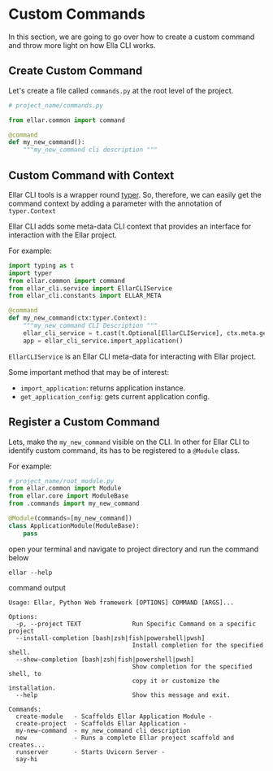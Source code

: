 # **Custom Commands**
In this section, we are going to go over how to create a custom command and throw more light on how Ella CLI works.

## **Create Custom Command**
Let's create a file called `commands.py` at the root level of the project.

```python
# project_name/commands.py

from ellar.common import command

@command
def my_new_command():
    """my_new_command cli description """
```

## **Custom Command with Context**

Ellar CLI tools is a wrapper round [typer](https://typer.tiangolo.com/).
So, therefore, we can easily get the command context by adding a parameter with the annotation of `typer.Context`

Ellar CLI adds some meta-data CLI context that provides an interface for interaction with the Ellar project.

For example:

```python
import typing as t
import typer
from ellar.common import command
from ellar_cli.service import EllarCLIService
from ellar_cli.constants import ELLAR_META

@command
def my_new_command(ctx:typer.Context):
    """my_new_command CLI Description """
    ellar_cli_service = t.cast(t.Optional[EllarCLIService], ctx.meta.get(ELLAR_META))
    app = ellar_cli_service.import_application()
```
`EllarCLIService` is an Ellar CLI meta-data for interacting with Ellar project.

Some important method that may be of interest:

- `import_application`: returns application instance.
- `get_application_config`: gets current application config.

## **Register a Custom Command**

Lets, make the `my_new_command` visible on the CLI.
In other for Ellar CLI to identify custom command, its has to be registered to a `@Module` class.

For example:

```python
# project_name/root_module.py
from ellar.common import Module
from ellar.core import ModuleBase
from .commands import my_new_command

@Module(commands=[my_new_command])
class ApplicationModule(ModuleBase):
    pass
```

open your terminal and navigate to project directory and run the command below
```shell
ellar --help
```

command output
```shell
Usage: Ellar, Python Web framework [OPTIONS] COMMAND [ARGS]...

Options:
  -p, --project TEXT              Run Specific Command on a specific project
  --install-completion [bash|zsh|fish|powershell|pwsh]
                                  Install completion for the specified shell.
  --show-completion [bash|zsh|fish|powershell|pwsh]
                                  Show completion for the specified shell, to
                                  copy it or customize the installation.
  --help                          Show this message and exit.

Commands:
  create-module   - Scaffolds Ellar Application Module -
  create-project  - Scaffolds Ellar Application -
  my-new-command  - my_new_command cli description
  new             - Runs a complete Ellar project scaffold and creates...
  runserver       - Starts Uvicorn Server -
  say-hi 
```
